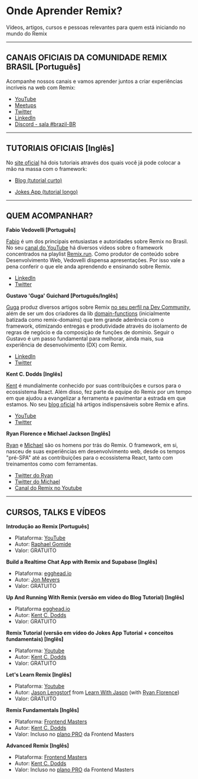# Onde Aprender Remix?

Vídeos, artigos, cursos e pessoas relevantes para quem está iniciando no mundo do Remix

-----

## CANAIS OFICIAIS DA COMUNIDADE REMIX BRASIL [Português]

Acompanhe nossos canais e vamos aprender juntos a criar experiências incríveis na web com Remix:

- [YouTube](https://www.youtube.com/@remix_run_br)
- [Meetups](https://www.meetup.com/remix-brasil/)
- [Twitter](https://twitter.com/remix_run_br)
- [LinkedIn](https://www.linkedin.com/company/remix-run-br/)
- [Discord - sala #brazil-BR](https://discord.gg/Y5tnM4w9)

-----

## TUTORIAIS OFICIAIS [Inglês]

No [site oficial](https://remix.run/) há dois tutoriais através dos quais você já pode colocar a mão na massa com o framework:

- [Blog (tutorial curto)](https://remix.run/docs/en/v1/tutorials/blog)

- [Jokes App (tutorial longo)](https://remix.run/docs/en/v1/tutorials/jokes)

-----

## QUEM ACOMPANHAR?

**Fabio Vedovelli [Português]**

[Fabio](https://github.com/vedovelli) é um dos principais entusiastas e autoridades sobre Remix no Brasil. No seu [canal do YouTube](https://www.youtube.com/@vedovelli) há diversos vídeos sobre o framework concentrados na playlist [Remix.run](https://www.youtube.com/watch?v=sO3DI3PcncM&list=PLFJmwzuHdBRRtyT_87aCtK7n8FTPmDbES). Como produtor de conteúdo sobre Desenvolvimento Web, Vedovelli dispensa apresentações. Por isso vale a pena conferir o que ele anda aprendendo e ensinando sobre Remix.
- [LinkedIn](https://www.linkedin.com/in/vedovelli/)
- [Twitter](https://twitter.com/vedovelli74)

**Gustavo 'Guga' Guichard [Português/Inglês]**

[Guga](https://github.com/gustavoguichard) produz diversos artigos sobre Remix [no seu perfil na Dev Community](https://dev.to/gugaguichard), além de ser um dos criadores da lib [domain-functions](https://github.com/seasonedcc/domain-functions) (inicialmente batizada como remix-domains) que tem grande aderência com o framework, otimizando entregas e produtividade através do isolamento de regras de negócio e da composição de funções de domínio. Seguir o Gustavo é um passo fundamental para melhorar, ainda mais, sua experiência de desenvolvimento (DX) com Remix.
- [LinkedIn](https://www.linkedin.com/in/gustavo-guichard/)
- [Twitter](https://twitter.com/gustavoguichard)

**Kent C. Dodds [Inglês]**

[Kent](https://github.com/kentcdodds) é mundialmente conhecido por suas contribuições e cursos para o ecossistema React. Além disso, fez parte da equipe do Remix por um tempo em que ajudou a evangelizar a ferramenta e pavimentar a estrada em que estamos. No seu [blog oficial](https://kentcdodds.com/blog) há artigos indispensáveis sobre Remix e afins.
- [YouTube](https://youtube.com/c/KentCDodds-vids/videos)
- [Twitter](https://twitter.com/kentcdodds)

**Ryan Florence e Michael Jackson [Inglês]**

[Ryan](https://github.com/ryanflorence) e [Michael](https://github.com/mjackson) são os homens por trás do Remix. O framework, em si, nasceu de suas experiências em desenvolvimento web, desde os tempos "pré-SPA" até as contribuições para o ecossistema React, tanto com treinamentos como com ferramentas.
- [Twitter do Ryan](https://twitter.com/ryanflorence)
- [Twitter do Michael](https://twitter.com/mjackson)
- [Canal do Remix no Youtube](https://www.youtube.com/@Remix-Run)

-----

## CURSOS, TALKS E VÍDEOS

**Introdução ao Remix [Português]**
- Plataforma: [YouTube](https://www.youtube.com/watch?v=KbxhtkmNH1I)
- Autor: [Raphael Gomide](https://github.com/rrgomide)
- Valor: GRATUITO

**Build a Realtime Chat App with Remix and Supabase [Inglês]**
- Plataforma: [egghead.io](https://egghead.io/courses/build-a-realtime-chat-app-with-remix-and-supabase-d36e2618)
- Autor: [Jon Meyers](https://github.com/dijonmusters)
- Valor: GRATUITO

**Up And Running With Remix (versão em vídeo do Blog Tutorial) [Inglês]**
- Plataforma [egghead.io](https://egghead.io/courses/up-and-running-with-remix-b82b6bb6)
- Autor: [Kent C. Dodds](https://github.com/kentcdodds)
- Valor: GRATUITO

**Remix Tutorial (versão em vídeo do Jokes App Tutorial + conceitos fundamentais) [Inglês]**
- Plataforma: [Youtube](https://www.youtube.com/watch?v=hsIWJpuxNj0)
- Autor: [Kent C. Dodds](https://github.com/kentcdodds)
- Valor: GRATUITO

**Let's Learn Remix [Inglês]**
- Plataforma: [Youtube](https://www.youtube.com/watch?v=pDdmF9ZhhAA)
- Autor: [Jason Lengstorf](https://github.com/jlengstorf) from [Learn With Jason](https://github.com/learnwithjason) (with [Ryan Florence](https://github.com/ryanflorence))
- Valor: GRATUITO

**Remix Fundamentals [Inglês]**
- Plataforma: [Frontend Masters](https://frontendmasters.com/courses/remix/)
- Autor: [Kent C. Dodds](https://github.com/kentcdodds)
- Valor: Incluso no [plano PRO](https://frontendmasters.com/join/) da Frontend Masters

**Advanced Remix [Inglês]**
- Plataforma: [Frontend Masters](https://frontendmasters.com/courses/advanced-remix/)
- Autor: [Kent C. Dodds](https://github.com/kentcdodds)
- Valor: Incluso no [plano PRO](https://frontendmasters.com/join/) da Frontend Masters
